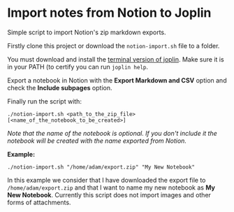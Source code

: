 # Import notes from Notion to Joplin
Simple script to import Notion's zip markdown exports.

Firstly clone this project or download the `notion-import.sh` file to a folder.

You must download and install the [terminal version of joplin](https://joplinapp.org/terminal/). Make sure it is in your PATH (to certify you can run `joplin help`.

Export a notebook in Notion with the **Export Markdown and CSV** option and check the **Include subpages** option.

Finally run the script with:
```
./notion-import.sh <path_to_the_zip_file> [<name_of_the_notebook_to_be_created>]

```
*Note that the name of the notebook is optional. If you don't include it the notebook will be created with the name exported from Notion.*

**Example:**
```
./notion-import.sh "/home/adam/export.zip" "My New Notebook"
```
In this example we consider that I have downloaded the export file to `/home/adam/export.zip` and that I want to name my new notebook as **My New Notebook**.
Currently this script does not import images and other forms of attachments.
